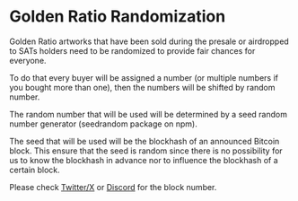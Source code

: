 # Golden Ratio Randomization

Golden Ratio artworks that have been sold during the presale or airdropped to SATs holders need to be randomized to provide fair chances for everyone.

To do that every buyer will be assigned a number (or multiple numbers if you bought more than one), then the numbers will be shifted by random number.

The random number that will be used will be determined by a seed random number generator (seedrandom package on npm).

The seed that will be used will be the blockhash of an announced Bitcoin block. This ensure that the seed is random since there is no possibility for us to know the blockhash in advance nor to influence the blockhash of a certain block.

Please check [Twitter/X](https://twitter.com/vivid_ordinals) or [Discord](discord.gg/g6GM8Jd2) for the block number.



